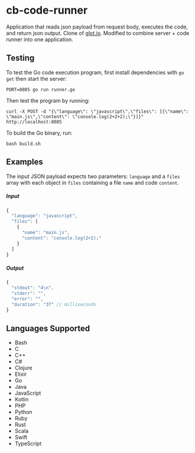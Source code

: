 cb-code-runner
================
Application that reads json payload from request body, executes the code, and return json output. Clone of [glot.io](https://github.com/prasmussen/glot). Modified to combine server + code runner into one application.

## Testing
To test the Go code execution program, first install dependencies with `go get` then start the server:

```
PORT=8085 go run runner.go
```

Then test the program by running:

```
curl -X POST -d "{\"language\": \"javascript\",\"files\": [{\"name\": \"main.js\",\"content\": \"console.log(2+2+2);\"}]}" http://localhost:8085
```

To build the Go binary, run:

```
bash build.sh
```

## Examples
The input JSON payload expects two parameters: `language` and a `files` array with each object in `files` containing a file `name` and code `content`.

##### Input
```javascript
{
  "language": "javascript",
  "files": [
    {
      "name": "main.js",
      "content": "console.log(2+2);"
    }
  ]
}
```

##### Output
```javascript
{
  "stdout": "4\n",
  "stderr": "",
  "error": "",
  "duration": "37" // milliseconds
}
```

## Languages Supported
* Bash
* C
* C++
* C#
* Clojure
* Elixir
* Go
* Java
* JavaScript
* Kotlin
* PHP
* Python
* Ruby
* Rust
* Scala
* Swift
* TypeScript